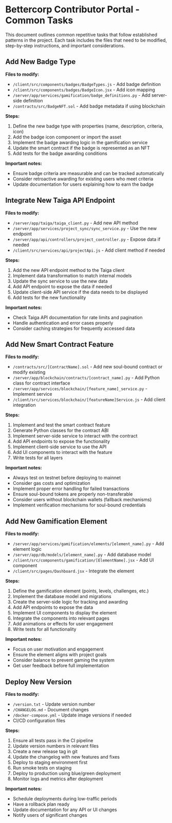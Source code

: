 # Bettercorp Contributor Portal - Common Tasks

This document outlines common repetitive tasks that follow established patterns in the project. Each task includes the files that need to be modified, step-by-step instructions, and important considerations.

## Add New Badge Type

**Files to modify:**
- `/client/src/components/badges/BadgeTypes.js` - Add badge definition
- `/client/src/components/badges/BadgeIcon.jsx` - Add icon mapping
- `/server/app/services/gamification/badge_definitions.py` - Add server-side definition
- `/contracts/src/BadgeNFT.sol` - Add badge metadata if using blockchain

**Steps:**
1. Define the new badge type with properties (name, description, criteria, icon)
2. Add the badge icon component or import the asset
3. Implement the badge awarding logic in the gamification service
4. Update the smart contract if the badge is represented as an NFT
5. Add tests for the badge awarding conditions

**Important notes:**
- Ensure badge criteria are measurable and can be tracked automatically
- Consider retroactive awarding for existing users who meet criteria
- Update documentation for users explaining how to earn the badge

## Integrate New Taiga API Endpoint

**Files to modify:**
- `/server/app/taiga/taiga_client.py` - Add new API method
- `/server/app/services/project_sync/sync_service.py` - Use the new endpoint
- `/server/app/api/controllers/project_controller.py` - Expose data if needed
- `/client/src/services/api/projectApi.js` - Add client method if needed

**Steps:**
1. Add the new API endpoint method to the Taiga client
2. Implement data transformation to match internal models
3. Update the sync service to use the new data
4. Add API endpoint to expose the data if needed
5. Update client-side API service if the data needs to be displayed
6. Add tests for the new functionality

**Important notes:**
- Check Taiga API documentation for rate limits and pagination
- Handle authentication and error cases properly
- Consider caching strategies for frequently accessed data

## Add New Smart Contract Feature

**Files to modify:**
- `/contracts/src/[ContractName].sol` - Add new soul-bound contract or modify existing
- `/server/app/blockchain/contracts/[contract_name].py` - Add Python class for contract interface
- `/server/app/services/blockchain/[feature_name]_service.py` - Implement service
- `/client/src/services/blockchain/[featureName]Service.js` - Add client integration

**Steps:**
1. Implement and test the smart contract feature
2. Generate Python classes for the contract ABI
3. Implement server-side service to interact with the contract
4. Add API endpoints to expose the functionality
5. Implement client-side service to use the API
6. Add UI components to interact with the feature
7. Write tests for all layers

**Important notes:**
- Always test on testnet before deploying to mainnet
- Consider gas costs and optimization
- Implement proper error handling for failed transactions
- Ensure soul-bound tokens are properly non-transferable
- Consider users without blockchain wallets (fallback mechanisms)
- Implement verification mechanisms for soul-bound credentials

## Add New Gamification Element

**Files to modify:**
- `/server/app/services/gamification/elements/[element_name].py` - Add element logic
- `/server/app/db/models/[element_name].py` - Add database model
- `/client/src/components/gamification/[ElementName].jsx` - Add UI component
- `/client/src/pages/Dashboard.jsx` - Integrate the element

**Steps:**
1. Define the gamification element (points, levels, challenges, etc.)
2. Implement the database model and migrations
3. Create the server-side logic for tracking and awarding
4. Add API endpoints to expose the data
5. Implement UI components to display the element
6. Integrate the components into relevant pages
7. Add animations or effects for user engagement
8. Write tests for all functionality

**Important notes:**
- Focus on user motivation and engagement
- Ensure the element aligns with project goals
- Consider balance to prevent gaming the system
- Get user feedback before full implementation

## Deploy New Version

**Files to modify:**
- `/version.txt` - Update version number
- `/CHANGELOG.md` - Document changes
- `/docker-compose.yml` - Update image versions if needed
- CI/CD configuration files

**Steps:**
1. Ensure all tests pass in the CI pipeline
2. Update version numbers in relevant files
3. Create a new release tag in git
4. Update the changelog with new features and fixes
5. Deploy to staging environment first
6. Run smoke tests on staging
7. Deploy to production using blue/green deployment
8. Monitor logs and metrics after deployment

**Important notes:**
- Schedule deployments during low-traffic periods
- Have a rollback plan ready
- Update documentation for any API or UI changes
- Notify users of significant changes